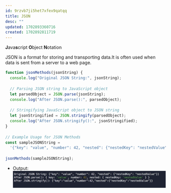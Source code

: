 ```yaml
---
id: 9rzvb7ji5het7xfex9qatqq
title: JSON
desc: ""
updated: 1702893360716
created: 1702892811719
---
```


**J**ava**s**cript **O**bject **N**otation

JSON is a format for storing and transporting data.It is often used when data is sent from a server to a web page.

```js
function jsonMethods(jsonString) {
  console.log("Original JSON String:", jsonString);

  // Parsing JSON string to JavaScript object
  let parsedObject = JSON.parse(jsonString);
  console.log("After JSON.parse():", parsedObject);

  // Stringifying JavaScript object to JSON string
  let jsonStringified = JSON.stringify(parsedObject);
  console.log("After JSON.stringify():", jsonStringified);
}

// Example Usage for JSON Methods
const sampleJSONString =
  '{"key": "value", "number": 42, "nested": {"nestedKey": "nestedValue"}}';

jsonMethods(sampleJSONString);
```

- Output:
  ![json output](image-2.png)
